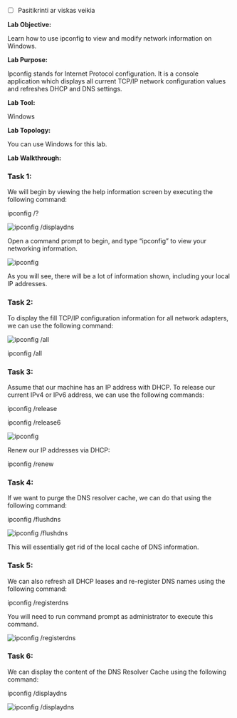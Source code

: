 - [ ] Pasitikrinti ar viskas veikia

**Lab Objective:**

Learn how to use ipconfig to view and modify network information on Windows.

**Lab Purpose:**

Ipconfig stands for Internet Protocol configuration. It is a console application which displays all current TCP/IP network configuration values and refreshes DHCP and DNS settings.

**Lab Tool:**

Windows

**Lab Topology:**

You can use Windows for this lab.

**Lab Walkthrough:**

### Task 1:

We will begin by viewing the help information screen by executing the following command:

ipconfig /?

![ipconfig /displaydns](attachements/ipconfig_!displaydns.png)

Open a command prompt to begin, and type “ipconfig” to view your networking information.

![ipconfig](attachements/ipconfig.png)

As you will see, there will be a lot of information shown, including your local IP addresses.

### Task 2:

To display the fill TCP/IP configuration information for all network adapters, we can use the following command:

![ipconfig /all](attachements/ipconfig_!all.png)

ipconfig /all

### Task 3:

Assume that our machine has an IP address with DHCP. To release our current IPv4 or IPv6 address, we can use the following commands:

ipconfig /release

ipconfig /release6

![ipconfig](attachements/ipconfig-1.png)

Renew our IP addresses via DHCP:

ipconfig /renew

### Task 4:

If we want to purge the DNS resolver cache, we can do that using the following command:

ipconfig /flushdns

![ipconfig /flushdns](attachements/ipconfig_!flushdns.png)

This will essentially get rid of the local cache of DNS information.

### Task 5:

We can also refresh all DHCP leases and re-register DNS names using the following command:

ipconfig /registerdns

You will need to run command prompt as administrator to execute this command.

![ipconfig /registerdns](attachements/ipconfig_!registerdns.png)

### Task 6:

We can display the content of the DNS Resolver Cache using the following command:

ipconfig /displaydns

![ipconfig /displaydns](attachements/ipconfig_!displaydns-1.png)